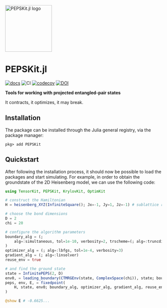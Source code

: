 <picture>
    <source media="(prefers-color-scheme: dark)" srcset="https://github.com/QuantumKitHub/PEPSKit.jl/blob/master/docs/src/assets/logo-dark.svg">
    <img alt="PEPSKit.jl logo" src="https://github.com/QuantumKitHub/PEPSKit.jl/blob/master/docs/src/assets/logo.svg" width="150">
</picture>

# PEPSKit.jl

[![docs][docs-dev-img]][docs-dev-url] ![CI][ci-url] [![codecov][codecov-img]][codecov-url] [![DOI][doi-img]][doi-url]

[docs-dev-img]: https://img.shields.io/badge/docs-dev-blue.svg
[docs-dev-url]: https://QuantumKitHub.github.io/PEPSKit.jl/dev/

[codecov-img]: https://codecov.io/gh/QuantumKitHub/PEPSKit.jl/graph/badge.svg?token=1OBDY03SUP
[codecov-url]: https://codecov.io/gh/QuantumKitHub/PEPSKit.jl

[ci-url]: https://github.com/QuantumKitHub/PEPSKit.jl/workflows/CI/badge.svg

[doi-url]: https://doi.org/10.5281/zenodo.13938736
[doi-img]: https://zenodo.org/badge/DOI/10.5281/zenodo.13938737.svg

**Tools for working with projected entangled-pair states**

It contracts, it optimizes, it may break.

## Installation

The package can be installed through the Julia general registry, via the package manager:

```julia-repl
pkg> add PEPSKit
```

## Quickstart

After following the installation process, it should now be possible to load the packages and start simulating.
For example, in order to obtain the groundstate of the 2D Heisenberg model, we can use the following code:

```julia
using TensorKit, PEPSKit, KrylovKit, OptimKit

# construct the Hamiltonian
H = heisenberg_XYZ(InfiniteSquare(); Jx=-1, Jy=1, Jz=-1) # sublattice rotation to obtain single-site unit cell

# choose the bond dimensions
D = 2
chi = 20

# configure the algorithm parameters
boundary_alg = (;
    alg=:simultaneous, tol=1e-10, verbosity=2, trscheme=(; alg=:truncdim, η=chi)
)
optimizer_alg = (; alg=:lbfgs, tol=1e-4, verbosity=3)
gradient_alg = (; alg=:linsolver)
reuse_env = true

# and find the ground state
state = InfinitePEPS(2, D)
env0, = leading_boundary(CTMRGEnv(state, ComplexSpace(chi)), state; boundary_alg...)
peps, env, E, = fixedpoint(
    H, state, env0; boundary_alg, optimizer_alg, gradient_alg, reuse_env
)

@show E # -0.6625...
```

